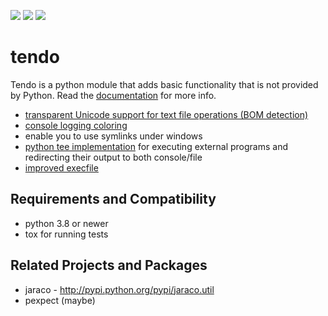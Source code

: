 [![](https://img.shields.io/pypi/v/tendo.svg?colorB=green)](https://pypi.python.org/pypi/tendo/)
[![](https://img.shields.io/codecov/c/github/pycontribs/tendo/main.svg)](https://codecov.io/gh/pycontribs/tendo)
[![](https://readthedocs.org/projects/tendo/badge/?version=latest)](http://tendo.readthedocs.io)

# tendo

Tendo is a python module that adds basic functionality that is
not provided by Python. Read the [documentation](https://tendo.readthedocs.io) for more info.

- [transparent Unicode support for text file operations (BOM detection)](https://tendo.readthedocs.io/#module-tendo.singleton)
- [console logging coloring](https://tendo.readthedocs.io/#module-tendo.colorer)
- enable you to use symlinks under windows
- [python tee implementation](https://tendo.readthedocs.io/#module-tendo.colorer) for executing external programs and redirecting their output to both console/file
- [improved execfile](https://tendo.readthedocs.io/#module-tendo.execfile2)

## Requirements and Compatibility

- python 3.8 or newer
- tox for running tests

## Related Projects and Packages

- jaraco - http://pypi.python.org/pypi/jaraco.util
- pexpect (maybe)
